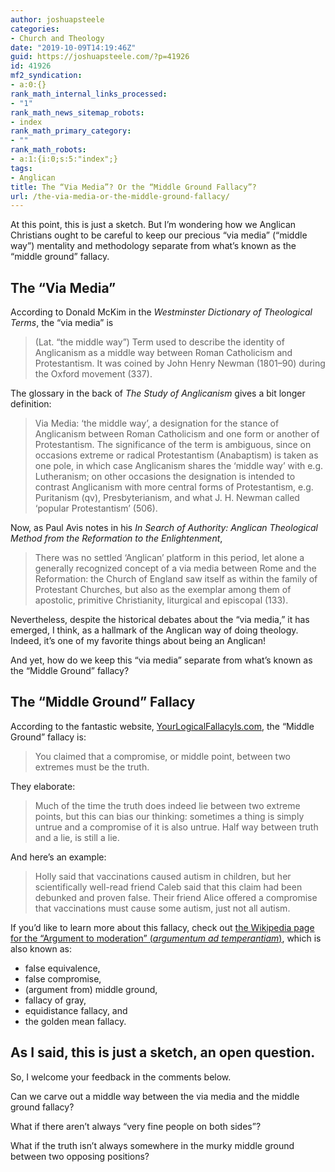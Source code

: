 ```yaml
---
author: joshuapsteele
categories:
- Church and Theology
date: "2019-10-09T14:19:46Z"
guid: https://joshuapsteele.com/?p=41926
id: 41926
mf2_syndication:
- a:0:{}
rank_math_internal_links_processed:
- "1"
rank_math_news_sitemap_robots:
- index
rank_math_primary_category:
- ""
rank_math_robots:
- a:1:{i:0;s:5:"index";}
tags:
- Anglican
title: The “Via Media”? Or the “Middle Ground Fallacy”?
url: /the-via-media-or-the-middle-ground-fallacy/
---
```


At this point, this is just a sketch. But I’m wondering how we Anglican Christians ought to be careful to keep our precious “via media” (“middle way”) mentality and methodology separate from what’s known as the “middle ground” fallacy.

## The “Via Media”

According to Donald McKim in the *Westminster Dictionary of Theological Terms*, the “via media” is

> (Lat. “the middle way”) Term used to describe the identity of Anglicanism as a middle way between Roman Catholicism and Protestantism. It was coined by John Henry Newman (1801–90) during the Oxford movement (337).

The glossary in the back of *The Study of Anglicanism* gives a bit longer definition:

> Via Media: ‘the middle way’, a designation for the stance of Anglicanism between Roman Catholicism and one form or another of Protestantism. The significance of the term is ambiguous, since on occasions extreme or radical Protestantism (Anabaptism) is taken as one pole, in which case Anglicanism shares the ‘middle way’ with e.g. Lutheranism; on other occasions the designation is intended to contrast Anglicanism with more central forms of Protestantism, e.g. Puritanism (qv), Presbyterianism, and what J. H. Newman called ‘popular Protestantism’ (506).

Now, as Paul Avis notes in his  *In Search of Authority: Anglican Theological Method from the Reformation to the Enlightenment*,

> There was no settled ‘Anglican’ platform in this period, let alone a generally recognized concept of a via media between Rome and the Reformation: the Church of England saw itself as within the family of Protestant Churches, but also as the exemplar among them of apostolic, primitive Christianity, liturgical and episcopal (133).

Nevertheless, despite the historical debates about the “via media,” it has emerged, I think, as a hallmark of the Anglican way of doing theology. Indeed, it’s one of my favorite things about being an Anglican!

And yet, how do we keep this “via media” separate from what’s known as the “Middle Ground” fallacy?

## The “Middle Ground” Fallacy

According to the fantastic website, [YourLogicalFallacyIs.com](https://yourlogicalfallacyis.com/middle-ground), the “Middle Ground” fallacy is:

> You claimed that a compromise, or middle point, between two extremes must be the truth.

They elaborate:

> Much of the time the truth does indeed lie between two extreme points, but this can bias our thinking: sometimes a thing is simply untrue and a compromise of it is also untrue. Half way between truth and a lie, is still a lie.

And here’s an example:

> Holly said that vaccinations caused autism in children, but her scientifically well-read friend Caleb said that this claim had been debunked and proven false. Their friend Alice offered a compromise that vaccinations must cause some autism, just not all autism.

If you’d like to learn more about this fallacy, check out [the Wikipedia page for the “Argument to moderation” (*argumentum ad temperantiam*)](https://en.wikipedia.org/wiki/Argument_to_moderation), which is also known as:

- false equivalence,
- false compromise,
- (argument from) middle ground,
- fallacy of gray,
- equidistance fallacy, and
- the golden mean fallacy.

## As I said, this is just a sketch, an open question.

So, I welcome your feedback in the comments below.

Can we carve out a middle way between the via media and the middle ground fallacy?

What if there aren’t always “very fine people on both sides”?

What if the truth isn’t always somewhere in the murky middle ground between two opposing positions?